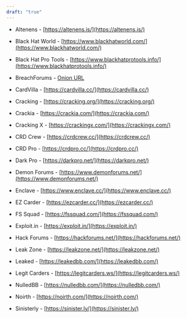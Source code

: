 ```yaml
---
draft: "true"
---
```


- Altenens - [https://altenens.is/](https://altenens.is/)
    
- Black Hat World - [https://www.blackhatworld.com/](https://www.blackhatworld.com/)
    
- Black Hat Pro Tools - [https://www.blackhatprotools.info/](https://www.blackhatprotools.info/)
    
- BreachForums - [Onion URL](http://breached26tezcofqla4adzyn22notfqwcac7gpbrleg4usehljwkgqd.onion/)
    
- CardVilla - [https://cardvilla.cc/](https://cardvilla.cc/)
    
- Cracking - [https://cracking.org/](https://cracking.org/)
    
- Crackia - [https://crackia.com/](https://crackia.com/)
    
- Cracking X - [https://crackingx.com/](https://crackingx.com/)
    
- CRD Crew - [https://crdcrew.cc/](https://crdcrew.cc/)
    
- CRD Pro - [https://crdpro.cc/](https://crdpro.cc/)
    
- Dark Pro - [https://darkpro.net/](https://darkpro.net/)
    
- Demon Forums - [https://www.demonforums.net/](https://www.demonforums.net/)
    
- Enclave - [https://www.enclave.cc/](https://www.enclave.cc/)
    
- EZ Carder - [https://ezcarder.cc/](https://ezcarder.cc/)
    
- FS Squad - [https://fssquad.com/](https://fssquad.com/)
    
- Exploit.in - [https://exploit.in/](https://exploit.in/)
    
- Hack Forums - [https://hackforums.net/](https://hackforums.net/)
    
- Leak Zone - [https://leakzone.net/](https://leakzone.net/)
    
- Leaked - [https://leakedbb.com/](https://leakedbb.com/)
    
- Legit Carders - [https://legitcarders.ws/](https://legitcarders.ws/)
    
- NulledBB - [https://nulledbb.com/](https://nulledbb.com/)
    
- Noirth - [https://noirth.com/](https://noirth.com/)
    
- Sinisterly - [https://sinister.ly/](https://sinister.ly/)